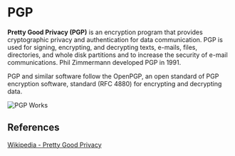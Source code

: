 PGP
===

**Pretty Good Privacy (PGP)** is an encryption program that provides cryptographic privacy and authentication for data communication. PGP is used for signing, encrypting, and decrypting texts, e-mails, files, directories, and whole disk partitions and to increase the security of e-mail communications. Phil Zimmermann developed PGP in 1991.

PGP and similar software follow the OpenPGP, an open standard of PGP encryption software, standard (RFC 4880) for encrypting and decrypting data.


![PGP Works](https://upload.wikimedia.org/wikipedia/commons/thumb/4/4d/PGP_diagram.svg/1920px-PGP_diagram.svg.png)


References
----------

[Wikipedia - Pretty Good Privacy](https://en.wikipedia.org/wiki/Pretty_Good_Privacy)
